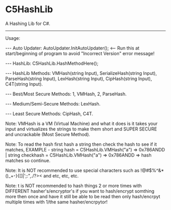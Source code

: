 # C5HashLib
A Hashing Lib for C#.

--------------------

Usage: 

--- Auto Updater: AutoUpdater.InitAutoUpdater(); <-- Run this at start/beginning of program to avoid "Incorrect Version" error message!

--- HashLib: C5HashLib.HashMethodHere();

--- HashLib Methods: VMHash(string Input), SerializeHash(string Input), ParseHash(string Input), LexHash(string Input), CipHash(string Input), C4T(string Input).

--- Best/Most Secure Methods: 1, VMHash, 2, ParseHash.

--- Medium/Semi-Secure Methods: LexHash.

--- Least Secure Methods: CipHash, C4T.


Note: VMHash is a VM (Virtual Machine) and what it does is it takes your input and virtualizes the strings to make them short and SUPER SECURE and uncrackable (Most Secure Method).

Note: To read the hash first hash a string then check the hash to see if it matches, EXAMPLE - string hash = C5HashLib.VMHash("a") => 0x786ANDD | string checkhash = C5HashLib.VMHash("a") => 0x786ANDD => hash matches so continue.

Note: It is NOT recommended to use special characters such as !@#$%^&*()_+-}{[]|\';:",./?>< and etc, etc, etc.

Note: t is NOT recommended to hash things 2 or more times with DIFFERENT hasher's/encryptor's if you want to hash/encrypt somthing more then once and have it still be able to be read then only hash/encrpyt multiple times with 1/the same hasher/encrpytor!
